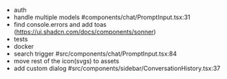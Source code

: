 - auth
- handle multiple models #components/chat/PromptInput.tsx:31
- find console.errors and add toas (https://ui.shadcn.com/docs/components/sonner)
- tests
- docker
- search trigger #src/components/chat/PromptInput.tsx:84
- move rest of the icon(svgs) to assets
- add custom dialog #src/components/sidebar/ConversationHistory.tsx:37


